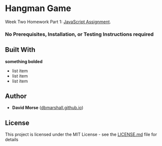 # Hangman Game

Week Two Homework Part 1: [JavaScript Assignment](http://ucb.bootcampcontent.com/UCB-Coding-Bootcamp/09-11-2017-UCB-Class-Repository-FSF-FT/blob/master/02-week/homework/part-1/Instructions/homework-instructions.md).

### No Prerequisites, Installation, or Testing Instructions required

## Built With

**something bolded**

* list item
* list item
* list item 

## Author

* **David Morse** ([dbmarshall.github.io](https://dbmarshall.github.io))

## License

This project is licensed under the MIT License - see the [LICENSE.md](LICENSE.md) file for details

